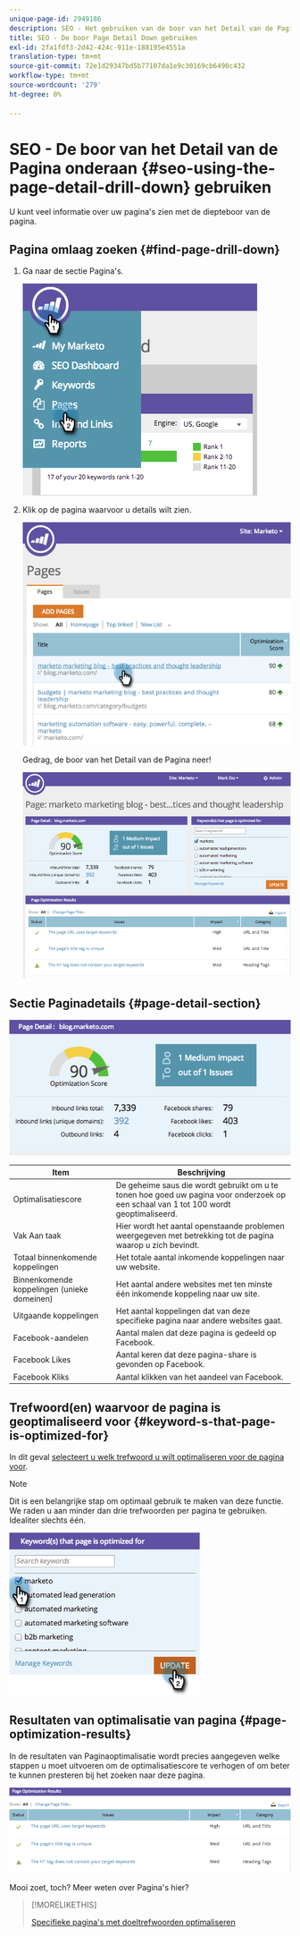 ```yaml
---
unique-page-id: 2949186
description: SEO - Het gebruiken van de boor van het Detail van de Pagina neer - de Documenten van Marketo - de Documentatie van het Product
title: SEO - De boor Page Detail Down gebruiken
exl-id: 2fa1fdf3-2d42-424c-911e-188195e4551a
translation-type: tm+mt
source-git-commit: 72e1d29347bd5b77107da1e9c30169cb6490c432
workflow-type: tm+mt
source-wordcount: '279'
ht-degree: 0%

---
```


# SEO - De boor van het Detail van de Pagina onderaan {#seo-using-the-page-detail-drill-down} gebruiken

U kunt veel informatie over uw pagina&#39;s zien met de diepteboor van de pagina.

## Pagina omlaag zoeken {#find-page-drill-down}

1. Ga naar de sectie Pagina&#39;s.

   ![](assets/image2014-9-17-21-3a54-3a53.png)

1. Klik op de pagina waarvoor u details wilt zien.

   ![](assets/image2014-9-17-21-3a54-3a58.png)

   Gedrag, de boor van het Detail van de Pagina neer!

   ![](assets/image2014-9-17-21-3a55-3a2.png)

## Sectie Paginadetails {#page-detail-section}

![](assets/image2014-9-17-21-3a55-3a46.png)

| Item | Beschrijving |
|---|---|
| Optimalisatiescore | De geheime saus die wordt gebruikt om u te tonen hoe goed uw pagina voor onderzoek op een schaal van 1 tot 100 wordt geoptimaliseerd. |
| Vak Aan taak | Hier wordt het aantal openstaande problemen weergegeven met betrekking tot de pagina waarop u zich bevindt. |
| Totaal binnenkomende koppelingen | Het totale aantal inkomende koppelingen naar uw website. |
| Binnenkomende koppelingen (unieke domeinen) | Het aantal andere websites met ten minste één inkomende koppeling naar uw site. |
| Uitgaande koppelingen | Het aantal koppelingen dat van deze specifieke pagina naar andere websites gaat. |
| Facebook-aandelen | Aantal malen dat deze pagina is gedeeld op Facebook. |
| Facebook Likes | Aantal keren dat deze pagina-share is gevonden op Facebook. |
| Facebook Kliks | Aantal klikken van het aandeel van Facebook. |

## Trefwoord(en) waarvoor de pagina is geoptimaliseerd voor {#keyword-s-that-page-is-optimized-for}

In dit geval [selecteert u welk trefwoord u wilt optimaliseren voor de pagina voor](/help/marketo/product-docs/additional-apps/seo/keywords/seo-optimize-specific-pages-with-targeted-keywords.md).

>[!NOTE]
>
>Dit is een belangrijke stap om optimaal gebruik te maken van deze functie. We raden u aan minder dan drie trefwoorden per pagina te gebruiken. Idealiter slechts één.

![](assets/image2014-9-17-21-3a56-3a35.png)

## Resultaten van optimalisatie van pagina {#page-optimization-results}

In de resultaten van Paginaoptimalisatie wordt precies aangegeven welke stappen u moet uitvoeren om de optimalisatiescore te verhogen of om beter te kunnen presteren bij het zoeken naar deze pagina.

![](assets/image2014-9-17-21-3a56-3a41.png)

Mooi zoet, toch? Meer weten over Pagina&#39;s hier?

>[!MORELIKETHIS]
>
>[Specifieke pagina&#39;s met doeltrefwoorden optimaliseren](/help/marketo/product-docs/additional-apps/seo/keywords/seo-optimize-specific-pages-with-targeted-keywords.md)
